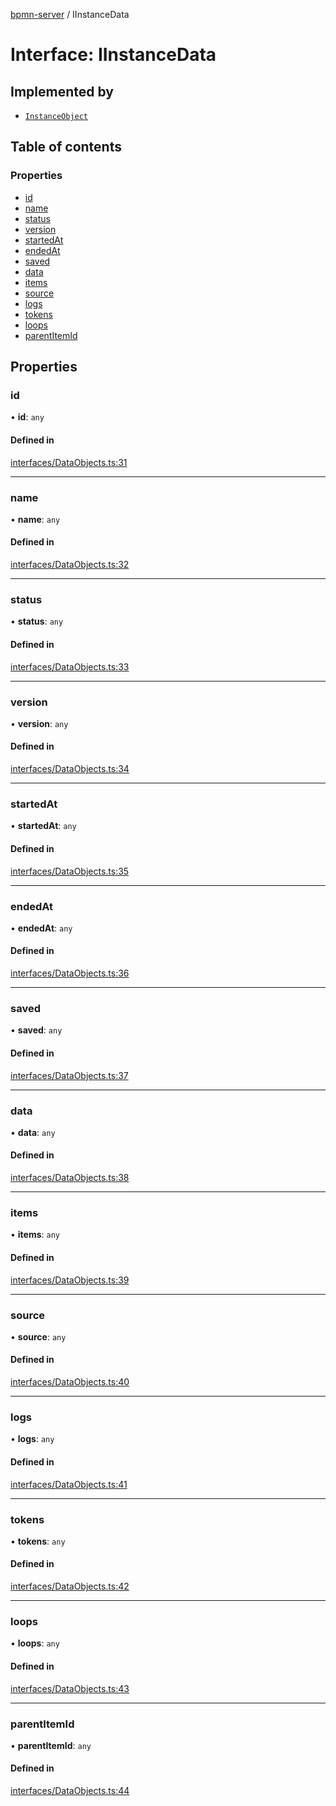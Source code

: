 [bpmn-server](../readme.md) / IInstanceData

# Interface: IInstanceData

## Implemented by

- [`InstanceObject`](../classes/InstanceObject.md)

## Table of contents

### Properties

- [id](IInstanceData.md#id)
- [name](IInstanceData.md#name)
- [status](IInstanceData.md#status)
- [version](IInstanceData.md#version)
- [startedAt](IInstanceData.md#startedat)
- [endedAt](IInstanceData.md#endedat)
- [saved](IInstanceData.md#saved)
- [data](IInstanceData.md#data)
- [items](IInstanceData.md#items)
- [source](IInstanceData.md#source)
- [logs](IInstanceData.md#logs)
- [tokens](IInstanceData.md#tokens)
- [loops](IInstanceData.md#loops)
- [parentItemId](IInstanceData.md#parentitemid)

## Properties

### id

• **id**: `any`

#### Defined in

[interfaces/DataObjects.ts:31](https://github.com/bpmnServer/bpmn-server/blob/76c4fe0/src/interfaces/DataObjects.ts#L31)

___

### name

• **name**: `any`

#### Defined in

[interfaces/DataObjects.ts:32](https://github.com/bpmnServer/bpmn-server/blob/76c4fe0/src/interfaces/DataObjects.ts#L32)

___

### status

• **status**: `any`

#### Defined in

[interfaces/DataObjects.ts:33](https://github.com/bpmnServer/bpmn-server/blob/76c4fe0/src/interfaces/DataObjects.ts#L33)

___

### version

• **version**: `any`

#### Defined in

[interfaces/DataObjects.ts:34](https://github.com/bpmnServer/bpmn-server/blob/76c4fe0/src/interfaces/DataObjects.ts#L34)

___

### startedAt

• **startedAt**: `any`

#### Defined in

[interfaces/DataObjects.ts:35](https://github.com/bpmnServer/bpmn-server/blob/76c4fe0/src/interfaces/DataObjects.ts#L35)

___

### endedAt

• **endedAt**: `any`

#### Defined in

[interfaces/DataObjects.ts:36](https://github.com/bpmnServer/bpmn-server/blob/76c4fe0/src/interfaces/DataObjects.ts#L36)

___

### saved

• **saved**: `any`

#### Defined in

[interfaces/DataObjects.ts:37](https://github.com/bpmnServer/bpmn-server/blob/76c4fe0/src/interfaces/DataObjects.ts#L37)

___

### data

• **data**: `any`

#### Defined in

[interfaces/DataObjects.ts:38](https://github.com/bpmnServer/bpmn-server/blob/76c4fe0/src/interfaces/DataObjects.ts#L38)

___

### items

• **items**: `any`

#### Defined in

[interfaces/DataObjects.ts:39](https://github.com/bpmnServer/bpmn-server/blob/76c4fe0/src/interfaces/DataObjects.ts#L39)

___

### source

• **source**: `any`

#### Defined in

[interfaces/DataObjects.ts:40](https://github.com/bpmnServer/bpmn-server/blob/76c4fe0/src/interfaces/DataObjects.ts#L40)

___

### logs

• **logs**: `any`

#### Defined in

[interfaces/DataObjects.ts:41](https://github.com/bpmnServer/bpmn-server/blob/76c4fe0/src/interfaces/DataObjects.ts#L41)

___

### tokens

• **tokens**: `any`

#### Defined in

[interfaces/DataObjects.ts:42](https://github.com/bpmnServer/bpmn-server/blob/76c4fe0/src/interfaces/DataObjects.ts#L42)

___

### loops

• **loops**: `any`

#### Defined in

[interfaces/DataObjects.ts:43](https://github.com/bpmnServer/bpmn-server/blob/76c4fe0/src/interfaces/DataObjects.ts#L43)

___

### parentItemId

• **parentItemId**: `any`

#### Defined in

[interfaces/DataObjects.ts:44](https://github.com/bpmnServer/bpmn-server/blob/76c4fe0/src/interfaces/DataObjects.ts#L44)

